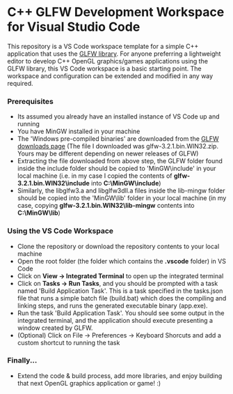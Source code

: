 # C++ GLFW Development Workspace for Visual Studio Code

This repository is a VS Code workspace template for a simple C++ application that uses the [GLFW library](https://www.glfw.org/). For anyone preferring a lightweight editor to develop C++ OpenGL graphics/games applications using the GLFW library, this VS Code workspace is a basic starting point. The workspace and configuration can be extended and modified in any way required.

### Prerequisites
- Its assumed you already have an installed instance of VS Code up and running
- You have MinGW installed in your machine
- The 'Windows pre-compiled binaries' are downloaded from the [GLFW downloads page](https://www.glfw.org/download.html) (The file I downloaded was glfw-3.2.1.bin.WIN32.zip. Yours may be different depending on newer releases of GLFW)
- Extracting the file downloaded from above step, the GLFW folder found inside the include folder should be copied to 'MinGW\include' in your local machine (i.e. in my case I copied the contents of **glfw-3.2.1.bin.WIN32\include** into **C:\MinGW\include**)
- Similarly, the libglfw3.a and libglfw3dll.a files inside the lib-mingw folder should be copied into the 'MinGW\lib' folder in your local machine (in my case, copying **glfw-3.2.1.bin.WIN32\lib-mingw** contents into **C:\MinGW\lib**)

### Using the VS Code Workspace
- Clone the repository or download the repository contents to your local machine
- Open the root folder (the folder which contains the **.vscode** folder) in VS Code
- Click on **View -> Integrated Terminal** to open up the integrated terminal
- Click on **Tasks -> Run Tasks**, and you should be prompted with a task named 'Build Application Task'. This is a task specified in the tasks.json file that runs a simple batch file (build.bat) which does the compiling and linking steps, and runs the generated executable binary (app.exe).
- Run the task 'Build Application Task'. You should see some output in the integrated terminal, and the application should execute presenting a window created by GLFW.
- (Optional) Click on File -> Preferences -> Keyboard Shorcuts and add a custom shortcut to running the task

### Finally...
- Extend the code & build process, add more libraries, and enjoy building that next OpenGL graphics application or game! :) 




